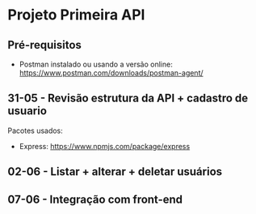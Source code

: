 # Projeto Primeira API

## Pré-requisitos
- Postman instalado ou usando a versão online: https://www.postman.com/downloads/postman-agent/

## 31-05 - Revisão estrutura da API + cadastro de usuario

Pacotes usados:
- Express: https://www.npmjs.com/package/express


## 02-06 - Listar + alterar + deletar usuários
## 07-06 - Integração com front-end